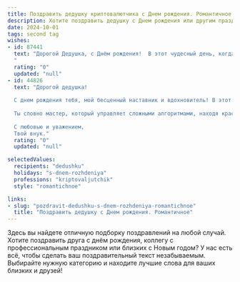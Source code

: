 ```yaml
---
title: Поздравить дедушку криптовалютчика c Днем рождения. Романтичное
description: Хотите поздравить дедушку c Днем рождения или другим праздником? Наш ИИ создаст незабываемое поздравление, а вы обязательно выделитесь среди других.  
date: 2024-10-01
tags: second tag
wishes:
- id: 87441
  text: "Дорогой Дедушка, с Днём рождения!  В этот чудесный день, когда небо сияет ярче, а звёзды мерцают особенно тепло, я хочу поздравить тебя и сказать, как сильно тебя люблю. Твой мир криптовалют — это загадочный космос, полный тайн и возможностей, и ты, как истинный первопроходец, покоряешь его вершины. Пусть твоя жизнь будет столь же прекрасна и стабильна, как самая надёжная криптовалюта, а любовь и счастье окружают тебя, словно драгоценные камни в твоей виртуальной сокровищнице.  Счастья тебе, здоровья и долгих лет жизни, наполненных радостью и любовью!
  "
  rating: "0"
  updated: "null"
- id: 44826
  text: "Дорогой дедушка!
  
  С днем рождения тебя, мой бесценный наставник и вдохновитель! В этот особенный день хочу поздравить тебя с тем, что ты не только укрываешь нас своим мудрым светом, но и смело шагаешь в мир криптовалют, открывая для себя новые горизонты возможностей.
  
  Ты словно мастер, который управляет сложными алгоритмами, находя красоту в каждом цифровом дуновении. Твоя страсть к этому делу вдохновляет и восхищает. Желаю тебе бесконечных успехов в невероятном мире криптовалют, пусть каждый новый день приносит радость открытий и блестящие результаты!
  
  С любовью и уважением,
  Твой внук."
  rating: "0"
  updated: "null"

selectedValues:
  recipients: "dedushku"
  holidays: "s-dnem-rozhdeniya"
  professions: "kriptovaljutchik"
  style: "romantichnoe"

links:
- slug: "pozdravit-dedushku-s-dnem-rozhdeniya-romantichnoe"
  title: "Поздравить дедушку c Днем рождения. Романтичное"
---
```


Здесь вы найдете отличную подборку поздравлений на любой случай.
Хотите поздравить друга с днём рождения, коллегу с профессиональным праздником или близких с Новым годом? У нас есть всё, чтобы сделать ваш поздравительный текст незабываемым. Выбирайте нужную категорию и находите лучшие слова для ваших близких и друзей!
